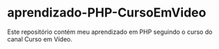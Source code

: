 # aprendizado-PHP-CursoEmVideo
Este repositório contém meu aprendizado em PHP seguindo o curso do canal Curso em Vídeo.
